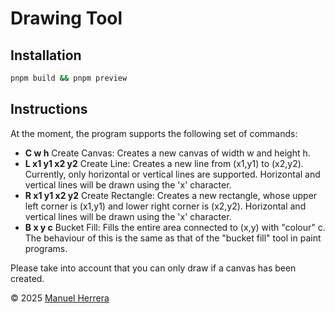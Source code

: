 # Drawing Tool

## Installation

```bash
pnpm build && pnpm preview
```

## Instructions

At the moment, the program supports the following set of commands:

- **C w h** Create Canvas: Creates a new canvas of width w and height h.
- **L x1 y1 x2 y2** Create Line: Creates a new line from (x1,y1) to (x2,y2). Currently, only horizontal or vertical lines are supported. Horizontal and vertical lines will be drawn using the 'x' character.
- **R x1 y1 x2 y2** Create Rectangle: Creates a new rectangle, whose upper left corner is (x1,y1) and lower right corner is (x2,y2). Horizontal and vertical lines will be drawn using the 'x' character.
- **B x y c** Bucket Fill: Fills the entire area connected to (x,y) with "colour" c. The behaviour of this is the same as that of the "bucket fill" tool in paint programs.

Please take into account that you can only draw if a canvas has been created.

© 2025 [Manuel Herrera](https://www.linkedin.com/in/manuelhe/)
